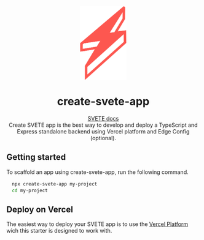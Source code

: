 <p align="center">
  <img src="https://raw.githubusercontent.com/simonepriuli/create-svete-app/54ceace9ac52612254d1467dbd47b34e3e377543/static/logo.svg" width="120px" align="center" alt="IMongo logo" />
  <h1 align="center">create-svete-app</h1>
  <p align="center">
     <a href="https://imongo.priuli.co/">SVETE docs</a> 
    <br/>
    Create SVETE app is the best way to develop and deploy a TypeScript and Express standalone backend using Vercel platform and Edge Config (optional).
  </p>
</p>


## Getting started

To scaffold an app using create-svete-app, run the following command.
```bash
  npx create-svete-app my-project
  cd my-project
```

## Deploy on Vercel

The easiest way to deploy your SVETE app is to use the [Vercel Platform](https://vercel.com/) wich this starter is designed to work with.

